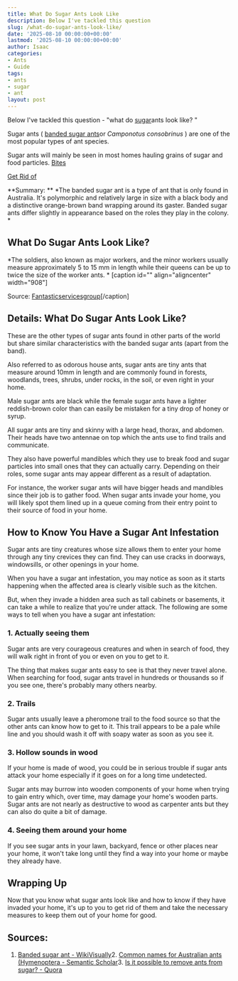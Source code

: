 ```yaml
---
title: What Do Sugar Ants Look Like
description: Below I've tackled this question
slug: /what-do-sugar-ants-look-like/
date: '2025-08-10 00:00:00+00:00'
lastmod: '2025-08-10 00:00:00+00:00'
author: Isaac
categories:
- Ants
- Guide
tags:
- ants
- sugar
- ant
layout: post
---
```

Below I've tackled this question - "what do [sugar](https://pestpolicy.com/do-sugar-ants-bite/)ants look like? "

Sugar ants ( [banded sugar ants](https://en.wikipedia.org/wiki/Banded_sugar_ant)or *Camponotus consobrinus* ) are one of the most popular types of ant species.

Sugar ants will mainly be seen in most homes hauling grains of sugar and food particles. [Bites](https://pestpolicy.com/do-sugar-ants-bite/)

[Get Rid of](https://pestpolicy.com/how-to-get-rid-of-sugar-ants/)

**Summary: ** *The banded sugar ant is a type of ant that is only found in Australia. It's polymorphic and relatively large in size with a black body and a distinctive orange-brown band wrapping around its gaster. Banded sugar ants differ slightly in appearance based on the roles they play in the colony. *

##  What Do Sugar Ants Look Like?

*The soldiers, also known as major workers, and the minor workers usually measure approximately 5 to 15 mm in length while their queens can be up to twice the size of the worker ants. * [caption id="" align="aligncenter" width="908"]

Source: [Fantasticservicesgroup](https://fantasticservicesgroup.com.au/blog/banded-sugar-ants/)[/caption]

##  **Details: What Do Sugar Ants Look Like?**

These are the other types of sugar ants found in other parts of the world but share similar characteristics with the banded sugar ants (apart from the band).

Also referred to as odorous house ants, sugar ants are tiny ants that measure around 10mm in length and are commonly found in forests, woodlands, trees, shrubs, under rocks, in the soil, or even right in your home.

Male sugar ants are black while the female sugar ants have a lighter reddish-brown color than can easily be mistaken for a tiny drop of honey or syrup.

All sugar ants are tiny and skinny with a large head, thorax, and abdomen. Their heads have two antennae on top which the ants use to find trails and communicate.

They also have powerful mandibles which they use to break food and sugar particles into small ones that they can actually carry. Depending on their roles, some sugar ants may appear different as a result of adaptation.

For instance, the worker sugar ants will have bigger heads and mandibles since their job is to gather food. When sugar ants invade your home, you will likely spot them lined up in a queue coming from their entry point to their source of food in your home.

##  **How to Know You Have a Sugar Ant Infestation**

Sugar ants are tiny creatures whose size allows them to enter your home through any tiny crevices they can find. They can use cracks in doorways, windowsills, or other openings in your home.

When you have a sugar ant infestation, you may notice as soon as it starts happening when the affected area is clearly visible such as the kitchen.

But, when they invade a hidden area such as tall cabinets or basements, it can take a while to realize that you're under attack. The following are some ways to tell when you have a sugar ant infestation:

###  1. Actually seeing them

Sugar ants are very courageous creatures and when in search of food, they will walk right in front of you or even on you to get to it.

The thing that makes sugar ants easy to see is that they never travel alone. When searching for food, sugar ants travel in hundreds or thousands so if you see one, there's probably many others nearby.

###  2. Trails

Sugar ants usually leave a pheromone trail to the food source so that the other ants can know how to get to it. This trail appears to be a pale while line and you should wash it off with soapy water as soon as you see it.

###  3. Hollow sounds in wood

If your home is made of wood, you could be in serious trouble if sugar ants attack your home especially if it goes on for a long time undetected.

Sugar ants may burrow into wooden components of your home when trying to gain entry which, over time, may damage your home's wooden parts. Sugar ants are not nearly as destructive to wood as carpenter ants but they can also do quite a bit of damage.

###  4. Seeing them around your home

If you see sugar ants in your lawn, backyard, fence or other places near your home, it won't take long until they find a way into your home or maybe they already have.

##  **Wrapping Up**

Now that you know what sugar ants look like and how to know if they have invaded your home, it's up to you to get rid of them and take the necessary measures to keep them out of your home for good.

##  Sources:

1. [Banded sugar ant - WikiVisually](https://wikivisually.com/wiki/Banded_sugar_ant)2. [Common names for Australian ants (Hymenoptera - Semantic Scholar](https://pdfs.semanticscholar.org/3ce5/f5353abce0e480d4f741c35d23dec1939b4b.pdf)3. [Is it possible to remove ants from sugar? - Quora](https://www.quora.com/Is-it-possible-to-remove-ants-from-sugar)